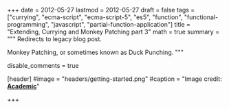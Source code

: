 +++
date = 2012-05-27
lastmod = 2012-05-27
draft = false
tags = ["currying", "ecma-script", "ecma-script-5", "es5", "function", "functional-programming", "javascript", "partial-function-application"]
title = "Extending, Currying and Monkey Patching part 3"
math = true
summary = """
Redirects to legacy blog post.

Monkey Patching, or sometimes known as Duck Punching.
"""

disable_comments = true

[header]
#image = "headers/getting-started.png"
#caption = "Image credit: [**Academic**](https://github.com/gcushen/hugo-academic/)"

+++

<html>
  <head>
    <title>Extending, Currying and Monkey Patching. part 3</title>
    <link rel="canonical" href="https://binarymist.wordpress.com/2012/05/27/extending-currying-and-monkey-patching-part-3/"/>
    <meta http-equiv="content-type" content="text/html; charset=utf-8"/>
    <meta http-equiv="refresh" content="2; url=https://binarymist.wordpress.com/2012/05/27/extending-currying-and-monkey-patching-part-3/"/>
  </head>
</html>
